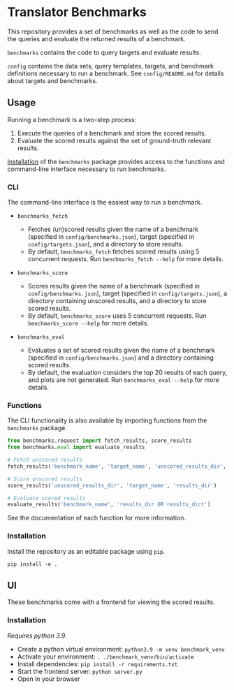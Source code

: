 # Translator Benchmarks

This repository provides a set of benchmarks as well as the code to send the queries and evaluate the returned results of a benchmark.

`benchmarks` contains the code to query targets and evaluate results.

`config` contains the data sets, query templates, targets, and benchmark definitions necessary to run a benchmark. See `config/README.md` for details about targets and benchmarks.

## Usage
Running a benchmark is a two-step process:
1. Execute the queries of a benchmark and store the scored results.
2. Evaluate the scored results against the set of ground-truth relevant results.

[Installation](#installation) of the `benchmarks` package provides access to the functions and command-line interface necessary to run benchmarks.
### CLI
The command-line interface is the easiest way to run a benchmark.

- `benchmarks_fetch`
    - Fetches (un)scored results given the name of a benchmark (specified in `config/benchmarks.json`), target (specified in `config/targets.json`), and a directory to store results.
    - By default, `benchmarks_fetch` fetches scored results using 5 concurrent requests. Run `benchmarks_fetch --help` for more details.

- `benchmarks_score`
    - Scores results given the name of a benchmark (specified in `config/benchmarks.json`), target (specified in `config/targets.json`), a directory containing unscored results, and a directory to store scored results.
    - By default, `benchmarks_score` uses 5 concurrent requests. Run `benchmarks_score --help` for more details.

- `benchmarks_eval`
    - Evaluates a set of scored results given the name of a benchmark (specified in `config/benchmarks.json`) and a directory containing scored results.
    - By default, the evaluation considers the top 20 results of each query, and plots are not generated. Run `benchmarks_eval --help` for more details.

### Functions
The CLI functionality is also available by importing functions from the `benchmarks` package.

```python
from benchmarks.request import fetch_results, score_results
from benchmarks.eval import evaluate_results

# Fetch unscored results
fetch_results('benchmark_name', 'target_name', 'unscored_results_dir', scored=False)

# Score unscored results
score_results('unscored_results_dir', 'target_name', 'results_dir')

# Evaluate scored results
evaluate_results('benchmark_name', 'results_dir OR results_dict')

```
See the documentation of each function for more information.


### Installation

Install the repository as an editable package using `pip`.

`pip install -e .`

## UI
These benchmarks come with a frontend for viewing the scored results.

### Installation
_Requires python 3.9._
- Create a python virtual environment: `python3.9 -m venv benchmark_venv`
- Activate your environment: `. ./benchmark_venv/bin/activate`
- Install dependencies: `pip install -r requirements.txt`
- Start the frontend server: `python server.py`
- Open in your browser
